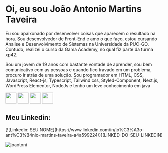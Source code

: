 <h1>Oi, eu sou João Antonio Martins Taveira</h1>

<p> Eu sou apaixonado por desenvolver coisas que aparecem o resultado na hora. Sou desenvolvedor de Front-End e amo o que faço, estou cursando  Analise e Desenvolvimento de Sistemas na Universidade da PUC-GO. Contudo, realizei o curso da Gama Academy, no qual fiz parte da turma xp42. </p>

<p> Sou um jovem de 19 anos com bastante vontade de aprender, sou bem comunicativo com as pessoas e quando fico travado em um problema, procuro ir atrás de uma solução. Sou programador em HTML, CSS, Javascript, React-js, Typescript, Tailwind css, Styled-Component, Next.js, WordPress Elementor,  NodeJs e tenho um leve conhecimento em java</p>
<div style="display:inline_block">
<img src="https://cdn.jsdelivr.net/gh/devicons/devicon/icons/html5/html5-original.svg" width=35 height=35/>
<img src="https://cdn.jsdelivr.net/gh/devicons/devicon/icons/css3/css3-original.svg" width="35" height="35" />
<img src="https://cdn.jsdelivr.net/gh/devicons/devicon/icons/javascript/javascript-original.svg" width="35" height="35" />
<img src="https://cdn.jsdelivr.net/gh/devicons/devicon/icons/java/java-original-wordmark.svg" width="35" height="35" />
</div>
<h2>Meu Linkedin: </h2>
[![Linkedin: SEU NOME](https://www.linkedin.com/in/jo%C3%A3o-ant%C3%B4nio-martins-taveira-a4a599224/)](LINKED-DO-SEU-LINKEDIN)

<p align="left"> <img src="https://komarev.com/ghpvc/?username=joaotoni&label=Total%20de%20visualizações&color=0e75b6&style=flat" alt="joaotoni" />
